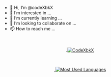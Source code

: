- 👋 Hi, I’m @codeXbkX
- 👀 I’m interested in ...
- 🌱 I’m currently learning ...
- 💞️ I’m looking to collaborate on ...
- 📫 How to reach me ...

<!---
codeXbkX/codeXbkX is a ✨ special ✨ repository because its `README.md` (this file) appears on your GitHub profile.
You can click the Preview link to take a look at your changes.
--->

<br><a href="https://avipatilweb.ml/"><p align="center">&nbsp;<img align="center" href="https://github.com/avipatilpro" src="https://github-readme-stats.vercel.app/api?username=codeXbkX&theme=algolia&show_icons=true" alt="CodeXbkX"/></p></a>

<br><a href="https://avipatilweb.ml/"><p align="center">&nbsp;<img align="center" src="https://github-readme-stats.vercel.app/api/top-langs/?username=codexbkx&theme=algolia&layout=compact&langs_count=10&hide_border=true&show_icons=true" alt="Most Used Languages"/></p></a><br> 
